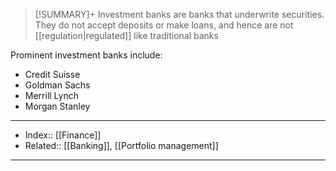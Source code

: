 > [!SUMMARY]+
> Investment banks are banks that underwrite securities. They do not accept deposits or make loans, and hence are not [[regulation|regulated]] like traditional banks

Prominent investment banks include:
- Credit Suisse
- Goldman Sachs
- Merrill Lynch
- Morgan Stanley

---
- Index:: [[Finance]] 
- Related:: [[Banking]], [[Portfolio management]]
---